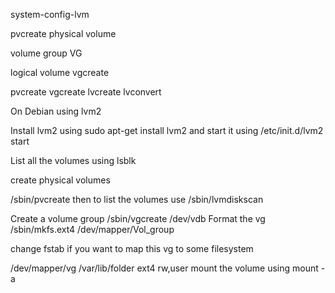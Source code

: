 system-config-lvm

pvcreate
physical volume   

volume group
VG

logical volume
vgcreate




pvcreate
vgcreate
lvcreate
lvconvert

On Debian using lvm2

Install lvm2 using sudo apt-get install lvm2 and start it using /etc/init.d/lvm2 start

List all the volumes using lsblk

create physical volumes

/sbin/pvcreate <volume from prev list>
then to list the volumes use /sbin/lvmdiskscan

Create a volume group /sbin/vgcreate <name> /dev/vdb
Format the vg /sbin/mkfs.ext4 /dev/mapper/Vol_group

change fstab if you want to map this vg to some filesystem

/dev/mapper/vg /var/lib/folder ext4 rw,user 
mount the volume using mount -a
